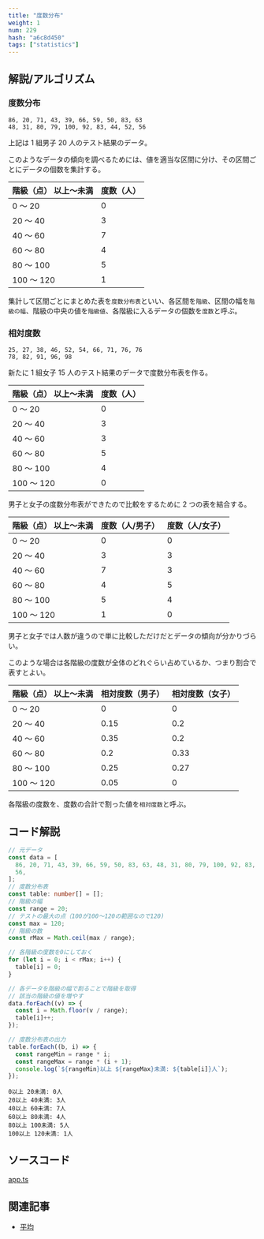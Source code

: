 ```yaml
---
title: "度数分布"
weight: 1
num: 229
hash: "a6c8d450"
tags: ["statistics"]
---
```


## 解説/アルゴリズム

### 度数分布

```text
86, 20, 71, 43, 39, 66, 59, 50, 83, 63
48, 31, 80, 79, 100, 92, 83, 44, 52, 56
```

上記は 1 組男子 20 人のテスト結果のデータ。

このようなデータの傾向を調べるためには、値を適当な区間に分け、その区間ごとにデータの個数を集計する。

| 階級（点） 以上～未満 | 度数（人） |
| :-------------------- | :--------- |
| 0 ～ 20               | 0          |
| 20 ～ 40              | 3          |
| 40 ～ 60              | 7          |
| 60 ～ 80              | 4          |
| 80 ～ 100             | 5          |
| 100 ～ 120            | 1          |

集計して区間ごとにまとめた表を`度数分布表`といい、各区間を`階級`、区間の幅を`階級の幅`、階級の中央の値を`階級値`、各階級に入るデータの個数を`度数`と呼ぶ。

### 相対度数

```text
25, 27, 38, 46, 52, 54, 66, 71, 76, 76
78, 82, 91, 96, 98
```

新たに 1 組女子 15 人のテスト結果のデータで度数分布表を作る。

| 階級（点） 以上～未満 | 度数（人） |
| :-------------------- | :--------- |
| 0 ～ 20               | 0          |
| 20 ～ 40              | 3          |
| 40 ～ 60              | 3          |
| 60 ～ 80              | 5          |
| 80 ～ 100             | 4          |
| 100 ～ 120            | 0          |

男子と女子の度数分布表ができたので比較をするために 2 つの表を結合する。

| 階級（点） 以上～未満 | 度数（人/男子） | 度数（人/女子） |
| :-------------------- | :-------------- | :-------------- |
| 0 ～ 20               | 0               | 0               |
| 20 ～ 40              | 3               | 3               |
| 40 ～ 60              | 7               | 3               |
| 60 ～ 80              | 4               | 5               |
| 80 ～ 100             | 5               | 4               |
| 100 ～ 120            | 1               | 0               |

男子と女子では人数が違うので単に比較しただけだとデータの傾向が分かりづらい。

このような場合は各階級の度数が全体のどれぐらい占めているか、つまり割合で表すとよい。

| 階級（点） 以上～未満 | 相対度数（男子） | 相対度数（女子） |
| :-------------------- | :--------------- | :--------------- |
| 0 ～ 20               | 0                | 0                |
| 20 ～ 40              | 0.15             | 0.2              |
| 40 ～ 60              | 0.35             | 0.2              |
| 60 ～ 80              | 0.2              | 0.33             |
| 80 ～ 100             | 0.25             | 0.27             |
| 100 ～ 120            | 0.05             | 0                |

各階級の度数を、度数の合計で割った値を`相対度数`と呼ぶ。

## コード解説

```typescript
// 元データ
const data = [
  86, 20, 71, 43, 39, 66, 59, 50, 83, 63, 48, 31, 80, 79, 100, 92, 83, 44, 52,
  56,
];
// 度数分布表
const table: number[] = [];
// 階級の幅
const range = 20;
// テストの最大の点（100が100～120の範囲なので120)
const max = 120;
// 階級の数
const rMax = Math.ceil(max / range);

// 各階級の度数を0にしておく
for (let i = 0; i < rMax; i++) {
  table[i] = 0;
}

// 各データを階級の幅で割ることで階級を取得
// 該当の階級の値を増やす
data.forEach((v) => {
  const i = Math.floor(v / range);
  table[i]++;
});

// 度数分布表の出力
table.forEach((b, i) => {
  const rangeMin = range * i;
  const rangeMax = range * (i + 1);
  console.log(`${rangeMin}以上 ${rangeMax}未満: ${table[i]}人`);
});
```

```text
0以上 20未満: 0人
20以上 40未満: 3人
40以上 60未満: 7人
60以上 80未満: 4人
80以上 100未満: 5人
100以上 120未満: 1人
```

## ソースコード

[app.ts](./static/code/a6c8d450/app.ts)

## 関連記事

- [平均](/f46de367)
